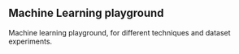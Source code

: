 ## Machine Learning playground

Machine learning playground, for different techniques and dataset experiments.
